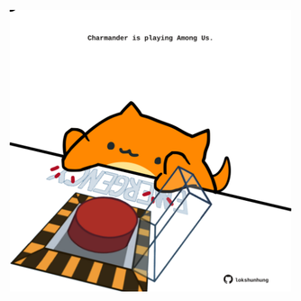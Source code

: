 <!-- built at 20/01/2023, 09:00:58 UTC -->
<p align="center">
  <img width="500" height="500" src="./ReadmeImage.svg">
</p>
